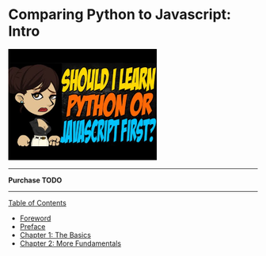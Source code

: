 # Comparing Python to Javascript: Intro

<img src="cover.jpg" width="300">

-----

**Purchase TODO**

-----

[Table of Contents](toc.md)

* [Foreword](foreword.md)
* [Preface](../preface.md)
* [Chapter 1: The Basics](ch1.md)
* [Chapter 2: More Fundamentals](ch2.md)
